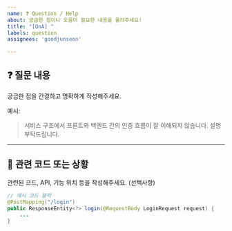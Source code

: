 ```yaml
---
name: ❓ Question / Help
about: 궁금한 점이나 도움이 필요한 내용을 올려주세요!
title: "[QnA] "
labels: question
assignees: 'goodjunseon'

---
```


## ❓ 질문 내용

궁금한 점을 간결하고 명확하게 작성해주세요.

예시:
> 서비스 구조에서 프론트와 백엔드 간의 인증 흐름이 잘 이해되지 않습니다. 설명 부탁드립니다.

---

## 📄 관련 코드 또는 상황

관련된 코드, API, 기능 위치 등을 작성해주세요. (선택사항)

```java
// 예시 코드 블럭
@PostMapping("/login")
public ResponseEntity<?> login(@RequestBody LoginRequest request) {
    ...
}
